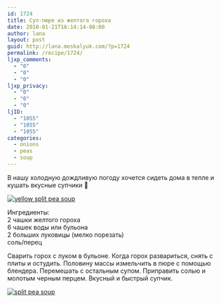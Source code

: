 ```yaml
---
id: 1724
title: Суп-пюре из желтого гороха
date: 2010-01-21T16:14:14-08:00
author: lana
layout: post
guid: http://lana.moskalyuk.com/?p=1724
permalink: /recipe/1724/
ljxp_comments:
  - "0"
  - "0"
  - "0"
ljxp_privacy:
  - "0"
  - "0"
  - "0"
ljID:
  - "1055"
  - "1055"
  - "1055"
categories:
  - onions
  - peas
  - soup
---
```

В нашу холодную дождливую погоду хочется сидеть дома в тепле и кушать вкусные супчики 🙂

<a class="flickr-image alignnone" title="yellow split pea soup" href="http://www.flickr.com/photos/67405678@N00/4291754305/" target="_blank"><img src="http://farm5.static.flickr.com/4069/4291754305_f5f2bd9640.jpg" alt="yellow split pea soup" /></a>

Ингредиенты:  
2 чашки желтого гороха  
6 чашек воды или бульона  
2 больших луковицы (мелко порезать)  
соль/перец

Сварить горох с луком в бульоне. Когда горох развариться, снять с плиты и остудить. Половину массы измельчить в пюре с помощью блендера. Перемешать с остальным супом. Приправить солью и молотым черным перцем. Вкусный и быстрый супчик.

<a class="flickr-image alignnone" title="split pea soup" href="http://www.flickr.com/photos/67405678@N00/4292495116/" target="_blank"><img src="http://farm5.static.flickr.com/4013/4292495116_fb11b24612.jpg" alt="split pea soup" /></a>